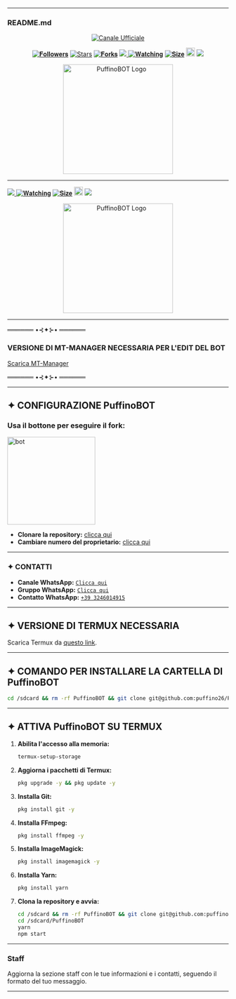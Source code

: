  

---

### **README.md**

<p align="center">
  <a href="https://whatsapp.com/channel/0029VauhQviCsU9Ibrwlkb0h"><img title="Canale Ufficiale" src="https://img.shields.io/badge/Canale%20Ufficiale-black?style=for-the-badge&logo=whatsApp"></a>
</p>

<p align="center"> 
  <a href="https://github.com/puffino26/followers"><img title="𝐅𝐨𝐥𝐥𝐨𝐰𝐞𝐫𝐬" src="https://img.shields.io/github/followers/puffino26?color=red&style=flat-square"></a> 
  <a href="https://github.com/puffino26/Puffinobot/stargazers/"><img title="Stars" src="https://img.shields.io/github/stars/puffino26?color=blue&style=flat-square"></a> 
  <a href="https://github.com/puffino26/network/members"><img title="𝐅𝐨𝐫𝐤𝐬" src="https://img.shields.io/github/forks/puffino26/Puffinobot?color=red&style=flat-square"></a> 
  <a href="https://komarev.com/ghpvc/?username=puffino26&color=blue&style=flat-square&label=Profile+Visual"><img src="https://komarev.com/ghpvc/?username=puffino26&color=blue&style=flat-square&label=Profile+Visual" /> 
  <a href="https://github.com/puffino26/Puffinobot/watchers"><img title="𝐖𝐚𝐭𝐜𝐡𝐢𝐧𝐠" src="https://img.shields.io/github/watchers/puffino26/Puffinobot?label=Watcher'srepo&color=blue&style=flat-square"></a> 
  <a href="https://github.com/puffino26/Puffinobot/"><img title="𝐒𝐢𝐳𝐞" src="https://img.shields.io/github/repo-size/puffino26/Puffinobot?style=flat-square&color=green"></a> 
  <a href="https://github.com/puffino26/Puffinobot/graphs/commit-activity"><img height="20" src="https://img.shields.io/badge/Maintained%3F-yes-green.svg"></a> 
  <img width="" src="https://img.shields.io/github/repo-size/puffino26/Puffinobot?color=red&label=Repo%20Size&style=for-the-badge&logo=appveyor"> 
</p> 

<p align="center"> 
  <img width="250px" src="https://qu.ax/EXAMPLE_LOGO_URL.jpg" alt="PuffinoBOT Logo">
</p> 

---


  <a href="https://komarev.com/ghpvc/?username=puffino26&color=blue&style=flat-square&label=Profile+Visual"><img src="https://komarev.com/ghpvc/?username=puffino26&color=blue&style=flat-square&label=Profile+Visual" /> 
  <a href="https://github.com/puffino26/Puffinobot/watchers"><img title="𝐖𝐚𝐭𝐜𝐡𝐢𝐧𝐠" src="https://img.shields.io/github/watchers/puffino26/Puffinobot?label=Watcher'srepo&color=blue&style=flat-square"></a> 
  <a href="https://github.com/puffino26/Puffinobot/"><img title="𝐒𝐢𝐳𝐞" src="https://img.shields.io/github/repo-size/puffino26/Puffinobot?style=flat-square&color=green"></a> 
  <a href="https://github.com/puffino26/Puffinobot/graphs/commit-activity"><img height="20" src="https://img.shields.io/badge/Maintained%3F-yes-green.svg"></a> 
  <img width="" src="https://img.shields.io/github/repo-size/puffino26/Puffinobot?color=red&label=Repo%20Size&style=for-the-badge&logo=appveyor"> 
</p> 

<p align="center"> 
  <img width="250px" src="https://qu.ax/EXAMPLE_LOGO_URL.jpg" alt="PuffinoBOT Logo">
</p> 

---

══════ •⊰✦⊱• ══════  
### **VERSIONE DI MT-MANAGER NECESSARIA PER L'EDIT DEL BOT**  
[Scarica MT-Manager](https://mt-manager.en.softonic.com/android?psafe_param=1&utm_source=SEM&utm_medium=paid&utm_campaign=IT_Italy_DSA_mobile&gad_source=1&gclid=CjwKCAiA6aW6BhBqEiwA6KzDc6U6GJcHp-i1gZZS5OFs6OL8vXMvOx8zSo4Gm31AZcV1RgmVQgWO2BoClRIQAvD_Bw)

══════ •⊰✦⊱• ══════  

---

## **✦ CONFIGURAZIONE PuffinoBOT**

### Usa il bottone per eseguire il fork:  
<a href="https://github.com/puffino26/Puffinobot/fork"><img title="bot" src="https://github.com/Alien-alfa/Alien-alfa/blob/beta/img/pngegg.png?raw=true" width="200"></a> 

- **Clonare la repository:** [clicca qui](https://github.com/puffino26/Puffinobot/fork)  
- **Cambiare numero del proprietario:** [clicca qui](https://github.com/puffino26/Puffinobot/blob/main/config.js)

---

### **✦ CONTATTI**
- **Canale WhatsApp:** [`Clicca qui`](https://whatsapp.com/channel/0029VauhQviCsU9Ibrwlkb0h)  
- **Gruppo WhatsApp:** [`Clicca qui`](https://chat.whatsapp.com/JhrcigFtXpW4OzdhE9Jdq3)  
- **Contatto WhatsApp:** [`+39 3246014915`](https://wa.me/393246014915)  

---

## **✦ VERSIONE DI TERMUX NECESSARIA**  
Scarica Termux da [questo link](https://www.mediafire.com/file/0npdmv51pnttps0/com.termux_0.119.1-119_minAPI21(arm64-v8a,armeabi-v7a,x86,x86_64)(nodpi)_apkmirror.com.apk/file).  

---

## **✦ COMANDO PER INSTALLARE LA CARTELLA DI PuffinoBOT**

```bash
cd /sdcard && rm -rf PuffinoBOT && git clone git@github.com:puffino26/Puffinobot.git && cd PuffinoBOT
```

---

## **✦ ATTIVA PuffinoBOT SU TERMUX**
1. **Abilita l'accesso alla memoria:**  
   ```bash
   termux-setup-storage
   ```

2. **Aggiorna i pacchetti di Termux:**  
   ```bash
   pkg upgrade -y && pkg update -y
   ```

3. **Installa Git:**  
   ```bash
   pkg install git -y
   ```

4. **Installa FFmpeg:**  
   ```bash
   pkg install ffmpeg -y
   ```

5. **Installa ImageMagick:**  
   ```bash
   pkg install imagemagick -y
   ```

6. **Installa Yarn:**  
   ```bash
   pkg install yarn
   ```

7. **Clona la repository e avvia:**  
   ```bash
   cd /sdcard && rm -rf PuffinoBOT && git clone git@github.com:puffino26/Puffinobot.git
   cd /sdcard/PuffinoBOT
   yarn
   npm start
   ```

---

### **Staff**
Aggiorna la sezione staff con le tue informazioni e i contatti, seguendo il formato del tuo messaggio.

---


